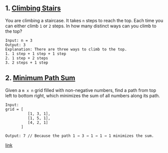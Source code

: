 
## 1. [Climbing Stairs](./ClimbingStairs.cpp)
You are climbing a staircase. It takes `n` steps to reach the top.
Each time you can either climb `1` or `2` steps. In how many distinct ways can you climb to the top?
```
Input: n = 3
Output: 3
Explanation: There are three ways to climb to the top.
1. 1 step + 1 step + 1 step
2. 1 step + 2 steps
3. 2 steps + 1 step
```

## 2. [Minimum Path Sum](./MinimumPathSum.cpp)
Given a `m x n` grid filled with non-negative numbers, find a path from top left to bottom right, which minimizes the sum of all numbers along its path.
```
Input:
grid = [
          [1, 3, 1],
          [1, 5, 1],
          [4, 2, 1]
       ]

Output: 7 // Because the path 1 → 3 → 1 → 1 → 1 minimizes the sum.
```
[link](https://leetcode.com/problems/minimum-path-sum/)
